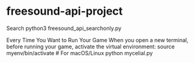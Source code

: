# freesound-api-project

Search 
python3 freesound_api_searchonly.py


Every Time You Want to Run Your Game
When you open a new terminal, before running your game, activate the virtual environment:
source myenv/bin/activate  # For macOS/Linux
python mycelial.py

